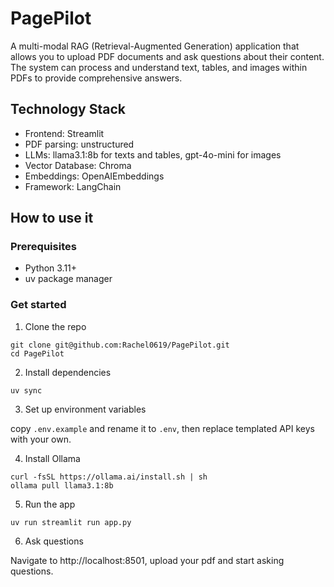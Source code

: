 # PagePilot

A multi-modal RAG (Retrieval-Augmented Generation) application that allows you to upload PDF documents and ask questions about their content. The system can process and understand text, tables, and images within PDFs to provide comprehensive answers.

## Technology Stack

- Frontend: Streamlit
- PDF parsing: unstructured
- LLMs: llama3.1:8b for texts and tables, gpt-4o-mini for images
- Vector Database: Chroma
- Embeddings: OpenAIEmbeddings
- Framework: LangChain

## How to use it

### Prerequisites

- Python 3.11+
- uv package manager

### Get started

1. Clone the repo

```
git clone git@github.com:Rachel0619/PagePilot.git
cd PagePilot
```

2. Install dependencies

```
uv sync
```

3. Set up environment variables

copy `.env.example` and rename it to `.env`, then replace templated API keys with your own.

4. Install Ollama

```
curl -fsSL https://ollama.ai/install.sh | sh
ollama pull llama3.1:8b
```

5. Run the app

```
uv run streamlit run app.py
```

6. Ask questions

Navigate to http://localhost:8501, upload your pdf and start asking questions.